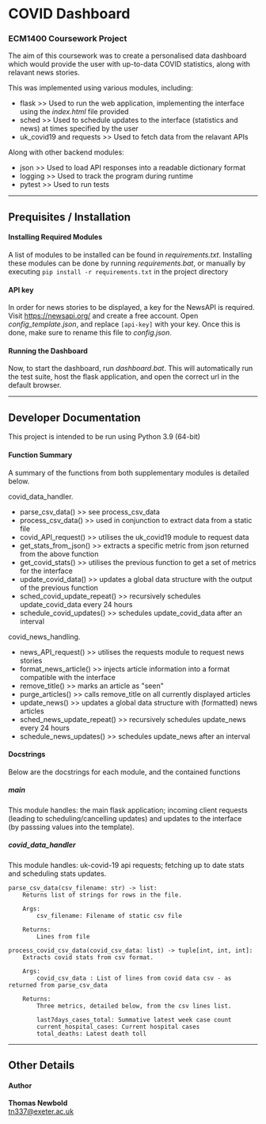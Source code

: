 # COVID Dashboard

### ECM1400 Coursework Project

The aim of this coursework was to create a personalised data dashboard which would provide the user with up-to-data COVID statistics, along with relavant news stories.


This was implemented using various modules, including:  
- flask >> Used to run the web application, implementing the interface using the *index.html* file provided  
- sched >> Used to schedule updates to the interface (statistics and news) at times specified by the user  
- uk_covid19 and requests >> Used to fetch data from the relavant APIs  


Along with other backend modules:  
- json >> Used to load API responses into a readable dictionary format  
- logging >> Used to track the program during runtime  
- pytest >> Used to run tests  

---

## Prequisites / Installation

#### Installing Required Modules

A list of modules to be installed can be found in *requirements.txt*. Installing these modules can be done by running *requirements.bat*, or manually by executing `pip install -r requirements.txt` in the project directory

#### API key

In order for news stories to be displayed, a key for the NewsAPI is required.  
Visit <https://newsapi.org/> and create a free account. Open *config_template.json*, and replace `[api-key]` with your key. Once this is done, make sure to rename this file to *config.json*.

#### Running the Dashboard

Now, to start the dashboard, run *dashboard.bat*. This will automatically run the test suite, host the flask application, and open the correct url in the default browser.

---

## Developer Documentation

This project is intended to be run using Python 3.9 (64-bit)

#### Function Summary

A summary of the functions from both supplementary modules is detailed below.


covid_data_handler.
- parse_csv_data() >> see process_csv_data
- process_csv_data() >> used in conjunction to extract data from a static file
- covid_API_request() >> utilises the uk_covid19 module to request data
- get_stats_from_json() >> extracts a specific metric from json returned from the above function
- get_covid_stats() >> utilises the previous function to get a set of metrics for the interface
- update_covid_data() >> updates a global data structure with the output of the previous function
- sched_covid_update_repeat() >> recursively schedules update_covid_data every 24 hours
- schedule_covid_updates() >> schedules update_covid_data after an interval


covid_news_handling.
- news_API_request() >> utilises the requests module to request news stories
- format_news_article() >> injects article information into a format compatible with the interface
- remove_title() >> marks an article as "seen"
- purge_articles() >> calls remove_title on all currently displayed articles
- update_news() >> updates a global data structure with (formatted) news articles
- sched_news_update_repeat() >> recursively schedules update_news every 24 hours
- schedule_news_updates() >> schedules update_news after an interval

#### Docstrings

Below are the docstrings for each module, and the contained functions

##### main

This module handles: the main flask application; incoming client requests  
(leading to scheduling/cancelling updates) and updates to the interface  
(by passsing values into the template).

##### covid_data_handler

This module handles: uk-covid-19 api requests; fetching up to date stats  
and scheduling stats updates.

    parse_csv_data(csv_filename: str) -> list:  
        Returns list of strings for rows in the file.  
   
        Args:  
            csv_filename: Filename of static csv file  
  
        Returns:  
            Lines from file  

    process_covid_csv_data(covid_csv_data: list) -> tuple[int, int, int]:  
        Extracts covid stats from csv format.  
    
        Args:  
            covid_csv_data : List of lines from covid data csv - as returned from parse_csv_data  

        Returns:  
            Three metrics, detailed below, from the csv lines list.  

            last7days_cases_total: Summative latest week case count
            current_hospital_cases: Current hospital cases
            total_deaths: Latest death toll

---

## Other Details

#### Author

**Thomas Newbold**  
<tn337@exeter.ac.uk>
